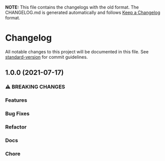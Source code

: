 **NOTE:** This file contains the changelogs with the old format. The CHANGELOG.md is generated automatically and follows [Keep a Changelog](https://keepachangelog.com) format.

# Changelog

All notable changes to this project will be documented in this file. See [standard-version](https://github.com/conventional-changelog/standard-version) for commit guidelines.

## 1.0.0 (2021-07-17)


### ⚠ BREAKING CHANGES


### Features



### Bug Fixes



### Refactor



### Docs



### Chore
